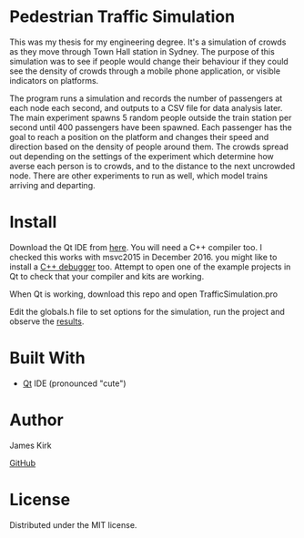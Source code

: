 # Pedestrian Traffic Simulation

This was my thesis for my engineering degree. It's a simulation of crowds as they move through Town Hall station in Sydney. 
The purpose of this simulation was to see if people would change their behaviour if they could see the density of crowds through a 
mobile phone application, or visible indicators on platforms.

The program runs a simulation and records the number of passengers at each node each second, and outputs to a CSV file for data analysis later. 
The main experiment spawns 5 random people outside the train station per second until 400 passengers have been spawned. 
Each passenger has the goal to reach a position on the platform and changes their speed and direction based on the density of 
people around them. The crowds spread out depending on the settings of the experiment which determine how averse each person is to crowds, 
and to the distance to the next uncrowded node. There are other experiments to run as well, which model trains arriving and departing.

# Install
Download the Qt IDE from [here](https://www.qt.io/download/). You will need a C++ compiler too. I checked this works with msvc2015 in December 2016.
you might like to install a [C++ debugger](http://doc.qt.io/qtcreator/creator-debugger-engines.html) too. Attempt to open one of the example projects in Qt to check that your compiler and kits are working.

When Qt is working, download this repo and open TrafficSimulation.pro

Edit the globals.h file to set options for the simulation, run the project and observe the [results](http://i.imgur.com/44nJpja.gifv).

# Built With
- [Qt](https://www.qt.io/download/) IDE (pronounced "cute")

# Author
James Kirk 

[GitHub](https://github.com/alias8)

# License
Distributed under the MIT license.
